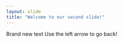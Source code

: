 ```yaml
---
layout: slide
title: "Welcome to our second slide!"
---
```

Brand new text
Use the left arrow to go back!
